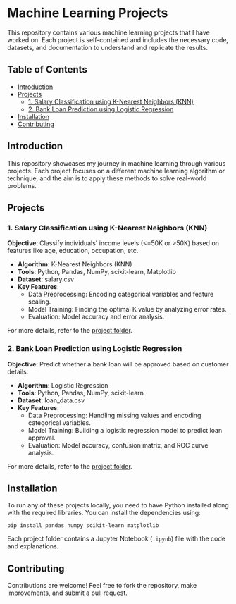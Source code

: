 <h1>Machine Learning Projects</h1>

<p>This repository contains various machine learning projects that I have worked on. Each project is self-contained and includes the necessary code, datasets, and documentation to understand and replicate the results.</p>

<h2>Table of Contents</h2>
<ul>
    <li><a href="#introduction">Introduction</a></li>
    <li><a href="#projects">Projects</a>
        <ul>
            <li><a href="#1-salary-classification-using-k-nearest-neighbors-knn">1. Salary Classification using K-Nearest Neighbors (KNN)</a></li>
            <li><a href="#2-bank-loan-prediction-using-logistic-regression">2. Bank Loan Prediction using Logistic Regression</a></li>
        </ul>
    </li>
    <li><a href="#installation">Installation</a></li>
    <li><a href="#contributing">Contributing</a></li>
</ul>

<h2 id="introduction">Introduction</h2>
<p>This repository showcases my journey in machine learning through various projects. Each project focuses on a different machine learning algorithm or technique, and the aim is to apply these methods to solve real-world problems.</p>

<h2 id="projects">Projects</h2>

<h3 id="1-salary-classification-using-knn">1. Salary Classification using K-Nearest Neighbors (KNN)</h3>
<p><strong>Objective</strong>: Classify individuals' income levels (<=50K or >50K) based on features like age, education, occupation, etc.</p>
<ul>
    <li><strong>Algorithm</strong>: K-Nearest Neighbors (KNN)</li>
    <li><strong>Tools</strong>: Python, Pandas, NumPy, scikit-learn, Matplotlib</li>
    <li><strong>Dataset</strong>: salary.csv</li>
    <li><strong>Key Features</strong>:
        <ul>
            <li>Data Preprocessing: Encoding categorical variables and feature scaling.</li>
            <li>Model Training: Finding the optimal K value by analyzing error rates.</li>
            <li>Evaluation: Model accuracy and error analysis.</li>
        </ul>
    </li>
</ul>
<p>For more details, refer to the <a href="./Salary-Classification-KNN">project folder</a>.</p>

<h3 id="2-bank-loan-prediction-using-logistic-regression">2. Bank Loan Prediction using Logistic Regression</h3>
<p><strong>Objective</strong>: Predict whether a bank loan will be approved based on customer details.</p>
<ul>
    <li><strong>Algorithm</strong>: Logistic Regression</li>
    <li><strong>Tools</strong>: Python, Pandas, NumPy, scikit-learn</li>
    <li><strong>Dataset</strong>: loan_data.csv</li>
    <li><strong>Key Features</strong>:
        <ul>
            <li>Data Preprocessing: Handling missing values and encoding categorical variables.</li>
            <li>Model Training: Building a logistic regression model to predict loan approval.</li>
            <li>Evaluation: Model accuracy, confusion matrix, and ROC curve analysis.</li>
        </ul>
    </li>
</ul>
<p>For more details, refer to the <a href="./Bank-Loan-Prediction-Logistic-Regression">project folder</a>.</p>

<h2 id="installation">Installation</h2>
<p>To run any of these projects locally, you need to have Python installed along with the required libraries. You can install the dependencies using:</p>

<pre><code>pip install pandas numpy scikit-learn matplotlib</code></pre>

<p>Each project folder contains a Jupyter Notebook (<code>.ipynb</code>) file with the code and explanations.</p>

<h2 id="contributing">Contributing</h2>
<p>Contributions are welcome! Feel free to fork the repository, make improvements, and submit a pull request.</p>

